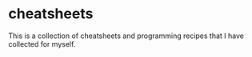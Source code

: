 # cheatsheets

This is a collection of cheatsheets and programming recipes that I have collected for myself.
